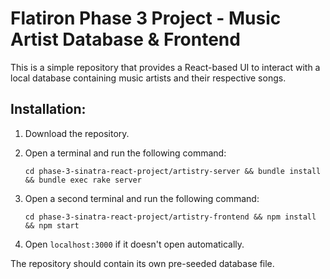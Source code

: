 # Flatiron Phase 3 Project - Music Artist Database & Frontend
This is a simple repository that provides a React-based UI to interact with a local database containing music artists and their respective songs.

## Installation: 
1. Download the repository.
2. Open a terminal and run the following command:
    
    ```cd phase-3-sinatra-react-project/artistry-server && bundle install && bundle exec rake server```
3. Open a second terminal and run the following command:
    
    ```cd phase-3-sinatra-react-project/artistry-frontend && npm install && npm start```
4. Open ```localhost:3000``` if it doesn't open automatically.

The repository should contain its own pre-seeded database file.

